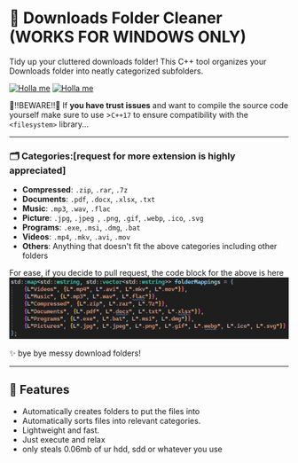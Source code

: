 # 📂 Downloads Folder Cleaner (WORKS FOR WINDOWS ONLY)
Tidy up your cluttered downloads folder! This C++ tool organizes your Downloads folder into neatly categorized subfolders.

[![Holla me](https://img.shields.io/badge/Holla%20Me%20At%20Discord-%237289DA.svg?style=for-the-badge&logo=discord&logoColor=white)](https://discord.gg/NR29BGtFpJ)
[![Holla me](https://img.shields.io/badge/Holla%20Me%20At%20Telegram-0088CC?style=for-the-badge&logo=telegram&logoColor=white)](https://t.me/bugzorc)

🚨‼️BEWARE‼️🚨
If **you have trust issues** and want to compile the source code yourself make sure to use >`C++17` to ensure compatibility with the `<filesystem>` library...

---
### 🗂 Categories:[request for more extension is highly appreciated]
- **Compressed**: `.zip`, `.rar`, `.7z`
- **Documents**: `.pdf`, `.docx`, `.xlsx`, `.txt`  
- **Music**: `.mp3`, `.wav`, `.flac`
- **Picture**: `.jpg`, `.jpeg `, `.png`, `.gif`, `.webp`, `.ico`, `.svg`
- **Programs**: `.exe`, `.msi`, `.dmg`, `.bat`
- **Videos**: `.mp4`, `.mkv`, `.avi`,  `.mov`
- **Others**: Anything that doesn't fit the above categories including other folders 

For ease, if you decide to pull request, the code block for the above is here
![Folder Mappings](ReadMeImages/folderMappings.png)



✨ bye bye messy download folders!  

---

## 🚀 Features
- Automatically creates folders to put the files into
- Automatically sorts files into relevant categories.  
- Lightweight and fast.  
- Just execute and relax  
- only steals 0.06mb of ur hdd, sdd or whatever you use 



